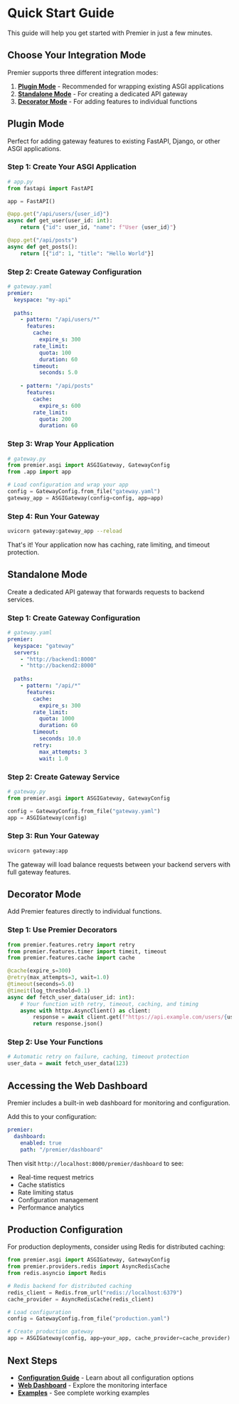 # Quick Start Guide

This guide will help you get started with Premier in just a few minutes.

## Choose Your Integration Mode

Premier supports three different integration modes:

1. **[Plugin Mode](#plugin-mode)** - Recommended for wrapping existing ASGI applications
2. **[Standalone Mode](#standalone-mode)** - For creating a dedicated API gateway
3. **[Decorator Mode](#decorator-mode)** - For adding features to individual functions

## Plugin Mode

Perfect for adding gateway features to existing FastAPI, Django, or other ASGI applications.

### Step 1: Create Your ASGI Application

```python
# app.py
from fastapi import FastAPI

app = FastAPI()

@app.get("/api/users/{user_id}")
async def get_user(user_id: int):
    return {"id": user_id, "name": f"User {user_id}"}

@app.get("/api/posts")
async def get_posts():
    return [{"id": 1, "title": "Hello World"}]
```

### Step 2: Create Gateway Configuration

```yaml
# gateway.yaml
premier:
  keyspace: "my-api"
  
  paths:
    - pattern: "/api/users/*"
      features:
        cache:
          expire_s: 300
        rate_limit:
          quota: 100
          duration: 60
        timeout:
          seconds: 5.0
        
    - pattern: "/api/posts"
      features:
        cache:
          expire_s: 600
        rate_limit:
          quota: 200
          duration: 60
```

### Step 3: Wrap Your Application

```python
# gateway.py
from premier.asgi import ASGIGateway, GatewayConfig
from .app import app

# Load configuration and wrap your app
config = GatewayConfig.from_file("gateway.yaml")
gateway_app = ASGIGateway(config=config, app=app)
```

### Step 4: Run Your Gateway

```bash
uvicorn gateway:gateway_app --reload
```

That's it! Your application now has caching, rate limiting, and timeout protection.

## Standalone Mode

Create a dedicated API gateway that forwards requests to backend services.

### Step 1: Create Gateway Configuration

```yaml
# gateway.yaml
premier:
  keyspace: "gateway"
  servers:
    - "http://backend1:8000"
    - "http://backend2:8000"
  
  paths:
    - pattern: "/api/*"
      features:
        cache:
          expire_s: 300
        rate_limit:
          quota: 1000
          duration: 60
        timeout:
          seconds: 10.0
        retry:
          max_attempts: 3
          wait: 1.0
```

### Step 2: Create Gateway Service

```python
# gateway.py
from premier.asgi import ASGIGateway, GatewayConfig

config = GatewayConfig.from_file("gateway.yaml")
app = ASGIGateway(config)
```

### Step 3: Run Your Gateway

```bash
uvicorn gateway:app
```

The gateway will load balance requests between your backend servers with full gateway features.

## Decorator Mode

Add Premier features directly to individual functions.

### Step 1: Use Premier Decorators

```python
from premier.features.retry import retry
from premier.features.timer import timeit, timeout
from premier.features.cache import cache

@cache(expire_s=300)
@retry(max_attempts=3, wait=1.0)
@timeout(seconds=5.0)
@timeit(log_threshold=0.1)
async def fetch_user_data(user_id: int):
    # Your function with retry, timeout, caching, and timing
    async with httpx.AsyncClient() as client:
        response = await client.get(f"https://api.example.com/users/{user_id}")
        return response.json()
```

### Step 2: Use Your Functions

```python
# Automatic retry on failure, caching, timeout protection
user_data = await fetch_user_data(123)
```

## Accessing the Web Dashboard

Premier includes a built-in web dashboard for monitoring and configuration.

Add this to your configuration:

```yaml
premier:
  dashboard:
    enabled: true
    path: "/premier/dashboard"
```

Then visit `http://localhost:8000/premier/dashboard` to see:

- Real-time request metrics
- Cache statistics
- Rate limiting status
- Configuration management
- Performance analytics

## Production Configuration

For production deployments, consider using Redis for distributed caching:

```python
from premier.asgi import ASGIGateway, GatewayConfig
from premier.providers.redis import AsyncRedisCache
from redis.asyncio import Redis

# Redis backend for distributed caching
redis_client = Redis.from_url("redis://localhost:6379")
cache_provider = AsyncRedisCache(redis_client)

# Load configuration
config = GatewayConfig.from_file("production.yaml")

# Create production gateway
app = ASGIGateway(config, app=your_app, cache_provider=cache_provider)
```

## Next Steps

- **[Configuration Guide](configuration.md)** - Learn about all configuration options
- **[Web Dashboard](web-gui.md)** - Explore the monitoring interface
- **[Examples](examples.md)** - See complete working examples